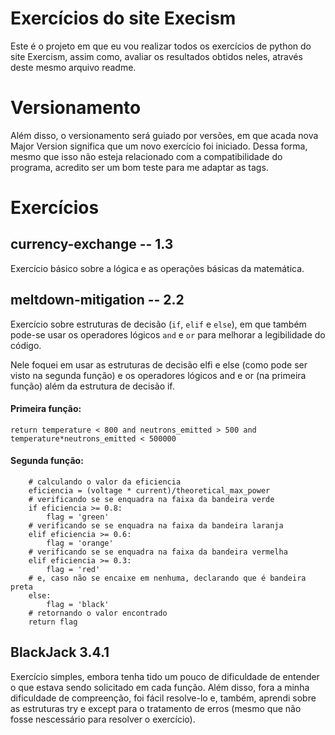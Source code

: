 # Exercícios do site Execism

Este é o projeto em que eu vou realizar todos os  exercícios de python do site Exercism, assim como, avaliar os resultados obtidos neles, através deste mesmo arquivo readme.

# Versionamento

Além disso, o versionamento será guiado por versões, em que acada nova Major Version significa que um novo exercício foi iniciado. Dessa forma, mesmo que isso não esteja relacionado com a compatibilidade do programa, acredito ser um bom teste para me adaptar as tags.

# Exercícios

## currency-exchange -- 1.3

Exercício básico sobre a lógica e as operações básicas da matemática.

## meltdown-mitigation -- 2.2

Exercício sobre estruturas de decisão (`if`, `elif` e `else`), em que também pode-se usar os operadores lógicos `and` e `or` para melhorar a legibilidade do código.
<div>
Nele foquei em usar as estruturas de decisão elfi e else (como pode ser visto na segunda função) e os operadores lógicos and e or (na primeira função) além da estrutura de decisão if.
</div>

#### Primeira função:

```
return temperature < 800 and neutrons_emitted > 500 and temperature*neutrons_emitted < 500000
```

#### Segunda função:

```
    # calculando o valor da eficiencia
    eficiencia = (voltage * current)/theoretical_max_power
    # verificando se se enquadra na faixa da bandeira verde
    if eficiencia >= 0.8:
        flag = 'green'
    # verificando se se enquadra na faixa da bandeira laranja
    elif eficiencia >= 0.6:
        flag = 'orange'
    # verificando se se enquadra na faixa da bandeira vermelha
    elif eficiencia >= 0.3:
        flag = 'red'
    # e, caso não se encaixe em nenhuma, declarando que é bandeira preta
    else:
        flag = 'black' 
    # retornando o valor encontrado   
    return flag 
```
## BlackJack 3.4.1

Exercício simples, embora tenha tido um pouco de dificuldade de entender o que estava sendo solicitado em cada função. Além disso, fora a minha dificuldade de compreenção, foi fácil resolve-lo e, também, aprendi sobre as estruturas try e except para o tratamento de erros (mesmo que não fosse nescessário para resolver o exercício).